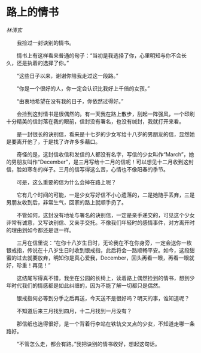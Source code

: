 # 路上的情书

*林清玄*

　　我捡过一封诀别的情书。

　　情书上有这样看来普通的句子：“当初是我选择了你，心里明知与你不会长久，还是执着的选择了你。”

　　“这些日子以来，谢谢你陪我走过这一段路。”

　　“你是一个很好的人，你一定会认识比我好上千倍的女孩。”

　　“由衷地希望在没有我的日子，你依然过得好。”

　　会捡到这封情书是很偶然的。有一天我在路上散步，刮起一阵强风，一个印刷十分精美的信封落在我的眼前，信封没有署名，也没有缄封，我就打开来看。

　　是一封很长的诀别信，看来是十七岁的少女写给十八岁的男朋友的信，显然她是要离开他了，于是找了许许多多藉口。

　　奇怪的是，这封信收信和发信的人都没有名字，写信的少女叫作“March”，她的男朋友叫作“December”，是三月写给十二月的信呢！可以想见十二月收到这封信，脸如寒冬的样子。三月的信写得这么苦，心情也不像阳春的季节。

　　可是，这么重要的信为什么会掉在路上呢？

　　它有几个时间的可能，一是少女写好信不小心遗落的，二是她随手丢弃，三是男朋友收到后，非常生气，回家的路上就顺手扔了。

　　不管如何，这封没有地址与署名的诀别信，一定是亲手递交的，可见这个少女非常有诚意，又写诀别信、又亲手交托。不像我们年轻时的感情事件，对方离开时的理由到如今都还是谜一样。

　　三月在信里说：“在你十八岁生日时，无论我在不在你身旁，一定会送你一枚银戒指，传说在十八岁生日时收到银戒指，此后将会一路顺畅平安。如今，这段甜蜜的过去就要放弃，明知你是真心爱我，December，回头再看一眼，再看一眼就好，珍重！再见！”

　　这结尾写得真不错，我坐在公园的长椅上，读着路上偶然捡到的情书，想到少年时代我们的情感都是如此纠缠的，因为不能了解一切都只是偶然。

　　银戒指何必等到分手之后再送，今天送不是很好吗？明天的事，谁知道呢？

　　不知道后来三月找到四月，十二月找到一月没有？

　　那信纸也选得很好，是一个背着行李站在铁轨交叉点的少女，不知道走哪一条路好。

　　“不管怎么走，都会有路。”我把诀别的情书收好，想起这句话。